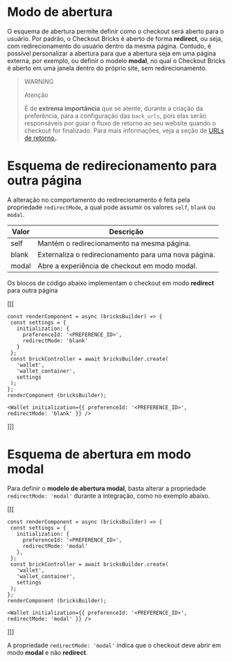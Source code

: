 # Modo de abertura

O esquema de abertura permite definir como o checkout será aberto para o usuário. Por padrão, o Checkout Bricks é aberto de forma **redirect**, ou seja, com redirecionamento do usuário dentro da mesma página. Contudo, é possível personalizar a abertura para que a abertura seja em uma página externa, por exemplo, ou definir o modelo **modal**, no qual o Checkout Bricks é aberto em uma janela dentro do próprio site, sem redirecionamento. 

> WARNING
> 
> Atenção
>
> É de **extrema importância** que se atente, durante a criação da preferência, para a configuração das `back_urls`, pois elas serão responsáveis por guiar o fluxo de retorno ao seu website quando o checkout for finalizado. Para mais informações, veja a seção de [URLs de retorno.]().

# Esquema de redirecionamento para outra página

A alteração no comportamento do redirecionamento é feita pela propriedade `redirectMode`, a qual pode assumir os valores `self`, `blank` ou `modal`.

| Valor | Descrição | 
|--- |--- | 
| self | Mantém o redirecionamento na mesma página. | 
| blank | Externaliza o redirecionamento para uma nova página. |
| modal | Abre a experiência de checkout em modo modal. |

Os blocos de código abaixo implementam o checkout em modo **redirect** para outra página

[[[
```Javascript/html
const renderComponent = async (bricksBuilder) => {
 const settings = {
   initialization: {
     preferenceId: '<PREFERENCE_ID>',
     redirectMode: 'blank'
   }
 };
 const brickController = await bricksBuilder.create(
   'wallet',
   'wallet_container',
   settings
 );
};
renderComponent (bricksBuilder);
```
```react-jsx
<Wallet initialization={{ preferenceId: '<PREFERENCE_ID>', redirectMode: 'blank' }} />
```
]]]

# Esquema de abertura em modo modal

Para definir o **modelo de abertura modal**, basta alterar a propriedade `redirectMode: 'modal'` durante a integração, como no exemplo abaixo.

[[[
```Javascript/html
const renderComponent = async (bricksBuilder) => {
 const settings = {
   initialization: {
     preferenceId: '<PREFERENCE_ID>',
     redirectMode: 'modal'
   },
 };
 const brickController = await bricksBuilder.create(
   'wallet',
   'wallet_container',
   settings
 );
};
renderComponent (bricksBuilder);
```
```react-jsx
<Wallet initialization={{ preferenceId: '<PREFERENCE_ID>', redirectMode: 'modal' }} />
```
]]]

A propriedade `redirectMode: 'modal'`  indica que o checkout deve abrir em modo **modal** e não **redirect**.